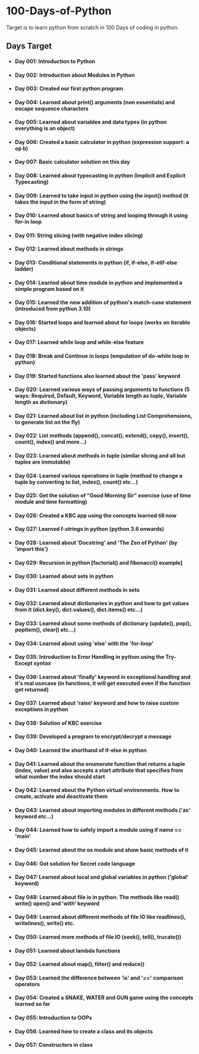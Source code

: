 # 100-Days-of-Python
Target is to learn python from scratch in 100 Days of coding in python.

## Days Target
- #### Day 001: Introduction to Python
- #### Day 002: Introduction about Modules in Python
- #### Day 003: Created our first python program
- #### Day 004: Learned about print() arguments (non essentials) and escape sequence characters
- #### Day 005: Learned about variables and data types (in python everything is an object)
- #### Day 006: Created a basic calculator in python (expression support: a op b)
- #### Day 007: Basic calculator solution on this day
- #### Day 008: Learned about typecasting in python (Implicit and Explicit Typecasting)
- #### Day 009: Learned to take input in python using the input() method (it takes the input in the form of string)
- #### Day 010: Learned about basics of string and looping through it using for-in loop
- #### Day 011: String slicing (with negative index slicing)
- #### Day 012: Learned about methods in strings
- #### Day 013: Conditional statements in python (if, if-else, if-elif-else ladder)
- #### Day 014: Learned about time module in python and implemented a simple program based on it
- #### Day 015: Learned the new addition of python's match-case statement (introduced from python 3.10)
- #### Day 016: Started loops and learned about for loops (works on iterable objects)
- #### Day 017: Learned while loop and while-else feature
- #### Day 018: Break and Continue in loops (empulation of do-while loop in python)
- #### Day 019: Started functions also learned about the 'pass' keyword
- #### Day 020: Learned various ways of passing arguments to functions (5 ways: Required, Default, Keyword, Variable length as tuple, Variable length as dictionary)
- #### Day 021: Learned about list in python (including List Comprehensions, to generate list on the fly)
- #### Day 022: List methods (append(), concat(), extend(), copy(), insert(), count(), index() and more...)
- #### Day 023: Learned about methods in tuple (similar slicing and all but tuples are immutable)
- #### Day 024: Learned various operations in tuple (method to change a tuple by converting to list, index(), count() etc...)
- #### Day 025: Get the solution of "Good Morning Sir" exercise (use of time module and time formatting)
- #### Day 026: Created a KBC app using the concepts learned till now
- #### Day 027: Learned f-strings in python (python 3.6 onwards)
- #### Day 028: Learned about 'Docstring' and 'The Zen of Python' (by 'import this')
- #### Day 029: Recursion in python [factorial() and fibonacci() example]
- #### Day 030: Learned about sets in python
- #### Day 031: Learned about different methods in sets
- #### Day 032: Learned about dictionaries in python and how to get values from it (dict.key(), dict.values(), dict.items() etc...)
- #### Day 033: Learned about some methods of dictionary (update(), pop(), popitem(), clear() etc...)
- #### Day 034: Learned about using 'else' with the 'for-loop'
- #### Day 035: Introduction to Error Handling in python using the Try-Except syntax
- #### Day 036: Learned about 'finally' keyword in exceptional handling and it's real usecase (in functions, it will get executed even if the function get returned)
- #### Day 037: Learned about 'raise' keyword and how to raise custom exceptions in python
- #### Day 038: Solution of KBC exercise
- #### Day 039: Developed a program to encrypt/decrypt a message
- #### Day 040: Learned the shorthand of if-else in python
- #### Day 041: Learned about the enumerate function that returns a tuple (index, value) and also accepts a start attribute that specifies from what number the index should start
- #### Day 042: Learned about the Python virtual environments. How to create, activate and deactivate them
- #### Day 043: Learned about importing modules in different methods ('as' keyword etc...)
- #### Day 044: Learned how to safely import a module using if __name__ == '__main__'
- #### Day 045: Learned about the os module and show basic methods of it
- #### Day 046: Got solution for Secret code language
- #### Day 047: Learned about local and global variables in python ('global' keyword)
- #### Day 048: Learned about file io in python. The methods like read() write() open() and 'with' keyword
- #### Day 049: Learned about different methods of file IO like readlines(), writelines(), write() etc.
- #### Day 050: Learned more methods of file IO (seek(), tell(), trucate())
- #### Day 051: Learned about lambda functions
- #### Day 052: Learned about map(), filter() and reduce()
- #### Day 053: Learned the difference between 'is' and '==' comparison operators
- #### Day 054: Created a SNAKE, WATER and GUN game using the concepts learned so far
- #### Day 055: Introduction to OOPs
- #### Day 056: Learned how to create a class and its objects
- #### Day 057: Constructors in class